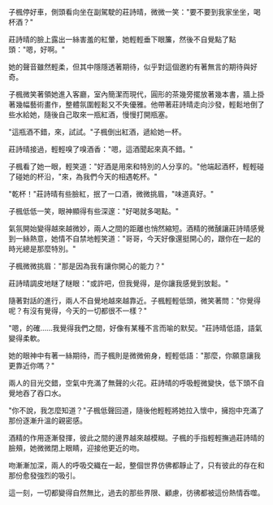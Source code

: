 子楓停好車，側頭看向坐在副駕駛的莊詩晴，微微一笑："要不要到我家坐坐，喝杯酒？"

莊詩晴的臉上露出一絲害羞的紅暈，她輕輕垂下眼簾，然後不自覺點了點頭："嗯，好啊。"

她的聲音雖然輕柔，但其中隱隱透著期待，似乎對這個邀約有著無言的期待與好奇。

子楓微笑著領她進入客廳，室內簡潔而現代，圓形的茶幾旁擺放著幾本書，牆上掛著幾幅藝術畫作，整體氛圍輕鬆又不失優雅。他帶著莊詩晴走向沙發，輕鬆地倒了些水給她，隨後自己取來一瓶紅酒，慢慢打開瓶塞。

"這瓶酒不錯，來，試試。"子楓倒出紅酒，遞給她一杯。

莊詩晴接過，輕輕嗅了嗅酒香："嗯，這酒聞起來真不錯。"

子楓看了她一眼，輕笑道："好酒是用來和特別的人分享的。"他端起酒杯，輕輕碰了碰她的杯沿，"來，為我們今天的相遇乾杯。"

"乾杯！"莊詩晴有些臉紅，抿了一口酒，微微挑眉，"味道真好。"

子楓低低一笑，眼神顯得有些深邃："好喝就多喝點。"

氣氛開始變得越來越微妙，兩人之間的距離也悄然縮短。酒精的微醺讓莊詩晴感覺到一絲熱意，她情不自禁地輕笑道："哥哥，今天好像還挺開心的，跟你在一起的時光總是那麼特別。"

子楓微微挑眉："那是因為我有讓你開心的能力？"

莊詩晴調皮地瞇了瞇眼："或許吧，但我覺得，是你讓我感覺到放鬆。"

隨著對話的進行，兩人不自覺地越來越靠近。子楓輕輕低頭，微笑著問："你覺得呢？有沒有覺得，今天的一切都很不一樣？"

"嗯，的確……我覺得我們之間，好像有某種不言而喻的默契。"莊詩晴低語，語氣變得柔軟。

她的眼神中有著一絲期待，而子楓則是微微俯身，輕輕低語："那麼，你願意讓我更靠近你嗎？"

兩人的目光交錯，空氣中充滿了無聲的火花。莊詩晴的呼吸輕微變快，低下頭不自覺地吞了吞口水。

"你不說，我怎麼知道？"子楓低聲回道，隨後他輕輕將她拉入懷中，擁抱中充滿了那份逐漸升溫的親密感。

酒精的作用逐漸發揮，彼此之間的邊界越來越模糊。子楓的手指輕輕撫過莊詩晴的臉頰，她微微閉上眼睛，迎接他更近的吻。

吻漸漸加深，兩人的呼吸交織在一起，整個世界仿佛都靜止了，只有彼此的存在和那份愈發強烈的吸引。

這一刻，一切都變得自然無比，過去的那些界限、顧慮，彷彿都被這份熱情吞噬。